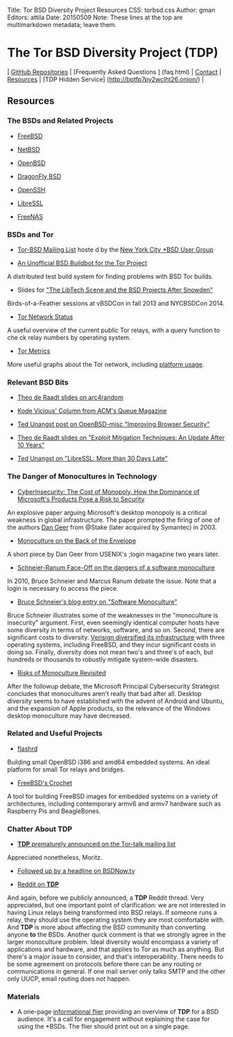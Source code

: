 Title: Tor BSD Diversity Project Resources
CSS: torbsd.css
Author: gman
Editors: attila
Date: 20150509
Note: These lines at the top are multimarkdown metadata; leave them.

# The Tor BSD Diversity Project (TDP) #

| [GitHub Repositories](https://github.com/torbsd) | [Frequently Asked Questions
] (faq.html) |  [Contact](contact.html) | [Resources](resources.html) | [TDP Hidden Service] (http://bptfp7py2wclht26.onion/) |

## Resources ##

### The BSDs and Related Projects ###

* [FreeBSD](https://www.freebsd.org)

* [NetBSD](http://www.netbsd.org)

* [OpenBSD](http://www.openbsd.org)

* [DragonFly BSD](http://www.dragonflybsd.org)

* [OpenSSH](http://www.openssh.com)

* [LibreSSL](http://www.libressl.org)

* [FreeNAS](https://www.freenas.org)

### BSDs and Tor ###

* [Tor-BSD Mailing List](http://lists.nycbug.org/mailman/listinfo/tor-bsd) hoste
d by the [New York City *BSD User Group](http://www.nycbug.org)

* [An Unofficial BSD Buildbot for the Tor Project](http://81.7.14.172)

A distributed test build system for finding problems with BSD Tor builds.

* Slides for ["The LibTech Scene and the BSD Projects After Snowden"](http://twvihadsu5oznuux.onion/)

Birds-of-a-Feather sessions at vBSDCon in fall 2013 and NYCBSDCon 2014.

* [Tor Network Status](http://torstatus.blutmagie.de)

A useful overview of the current public Tor relays, with a query function to che
ck relay numbers by operating system.

* [Tor Metrics](http://metrics.torproject.org)

More useful graphs about the Tor network, including [platform usage](https://metrics.torproject.org/platforms.html).

### Relevant BSD Bits ###

* [Theo de Raadt slides on arc4random](http://www.openbsd.org/papers/hackfest2014-arc4random/index.html)

* [Kode Vicious' Column from ACM's Queue Magazine](https://queue.acm.org/listing.cfm?typefilter=Kodevicious&sort=publication_date&order=desc&qc_type=Kodevicious&article_type=&item_topic=all&filter_type=topic&page_title=Kode%20Vicious&filter=all)

* [Ted Unangst post on OpenBSD-misc "Improving Browser Security"](https://marc.info/?l=openbsd-misc&m=142523501726732)

* [Theo de Raadt slides on "Exploit Mitigation Techniques: An Update After 10 Years"](http://www.openbsd.org/papers/ru13-deraadt/)

* [Ted Unangst on "LibreSSL: More than 30 Days Late"](http://www.openbsd.org/papers/eurobsdcon2014-libressl.html)

### The Danger of Monocultures in Technology ###

* [CyberInsecurity: The Cost of Monopoly. How the Dominance of Microsoft's Products Pose a Risk to Security](http://www.ccianet.org/papers/cybersecurity.pdf)

An explosive paper arguing Microsoft's desktop monopoly is a critical weakness in global infrastructure. The paper prompted the firing of one of the authors [Dan Geer](https://en.wikipedia.org/wiki/Dan_Geer) from @Stake (later acquired by Symantec) in 2003.

* [Monoculture on the Back of the Envelope](https://www.usenix.org/legacy/publiccations/login/2005-12/openpds/geer.pdf)

A short piece by Dan Geer from USENIX's ;login magazine two years later.

* [Schneier-Ranum Face-Off on the dangers of a software monoculture](http://searchsecurity.techtarget.com/magazineContent/Schneier-Ranum-Face-Off-on-the-dangers-of-a-software-monoculture)

In 2010, Bruce Schneier and Marcus Ranum debate the issue. Note that a login is necessary to access the piece.

* [Bruce Schneier's blog entry on "Software Monoculture"](https://www.schneier.com/blog/archives/2010/12/software_monocu.html)

Bruce Schneier illustrates some of the weaknesses in the "monoculture is insecurity" argument. First, even seemingly identical computer hosts have some diversity in terms of networks, software, and so on. Second, there are significant costs to diversity. [Verisign diversified its infrastructure](http://www.eweek.com/enterprise-apps/verisign-embraces-open-source-freebsd-for-diversity) with three operating systems, including FreeBSD, and they incur significant costs in doing so. Finally, diversity does not mean two's and three's of each, but hundreds or thousands to robustly mitigate system-wide disasters.

* [Risks of Monoculture Revisited](https://blogs.microsoft.com/cybertrust/2010/12/03/risks-of-monoculture-revisited/)

After the followup debate, the Microsoft Principal Cybersecurity Strategist concludes that monocultures aren't really that bad after all. Desktop diversity seems to have established with the advent of Android and Ubuntu, and the expansion of Apple products, so the relevance of the Windows desktop monoculture may have decreased.


### Related and Useful Projects ###

* [flashrd](http://www.nmedia.net/flashrd)

Building small OpenBSD i386 and amd64 embedded systems. An ideal platform for small Tor relays and bridges.

* [FreeBSD's Crochet](https://github.com/freebsd/crochet)

A tool for building FreeBSD images for embedded systems on a variety of architectures, including contemporary armv6 and armv7 hardware such as Raspberry Pis and BeagleBones. 

### Chatter About __TDP__ ###

* [__TDP__ prematurely announced on the Tor-talk mailing list](https://lists.torproject.org/pipermail/tor-talk/2015-April/037649.html)

Appreciated nonetheless, Moritz.

* [Followed up by a headline on BSDNow.tv](http://www.bsdnow.tv/episodes/2015_05_06-below_the_clouds)

* [Reddit on __TDP__](https://www.reddit.com/r/linux/comments/356iyy/torbsd_diversity_project_help_move_tor_nodes_from/)

And again, before we publicly announced, a __TDP__ Reddit thread. Very appreciated, but one important point of clarification: we are not interested in having Linux relays being transformed into BSD relays. If someone runs a relay, they should use the operating system they are most comfortable with. And __TDP__ is more about affecting the BSD community than converting anyone __to__ the BSDs. Another quick comment is that we strongly agree in the larger monoculture problem. Ideal diversity would encompass a variety of applications and hardware, and that applies to Tor as much as anything. But there's a major issue to consider, and that's interoperability. There needs to be some agreement on protocols before there can be any routing or communications in general. If one mail server only talks SMTP and the other only UUCP, email routing does not happen.

### Materials ###

* A one-page [informational flier](materials/flier-bsd.html) providing an overview of __TDP__ for a BSD audience.  It's a call for engagement without explaining the case for using the *BSDs. The flier should print out on a single page.
